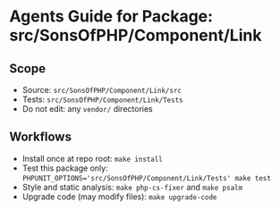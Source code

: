 # Agents Guide for Package: src/SonsOfPHP/Component/Link

## Scope

- Source: `src/SonsOfPHP/Component/Link/src`
- Tests: `src/SonsOfPHP/Component/Link/Tests`
- Do not edit: any `vendor/` directories

## Workflows

- Install once at repo root: `make install`
- Test this package only: `PHPUNIT_OPTIONS='src/SonsOfPHP/Component/Link/Tests' make test`
- Style and static analysis: `make php-cs-fixer` and `make psalm`
- Upgrade code (may modify files): `make upgrade-code`

